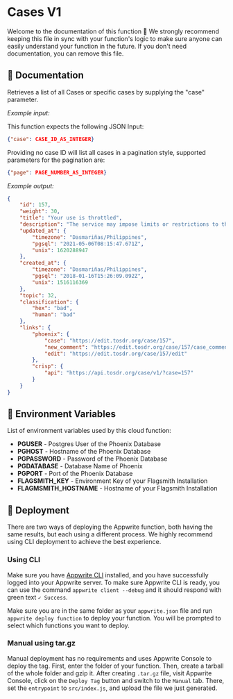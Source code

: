 # Cases V1

Welcome to the documentation of this function 👋 We strongly recommend keeping this file in sync with your function's logic to make sure anyone can easily understand your function in the future. If you don't need documentation, you can remove this file.

## 🤖 Documentation

Retrieves a list of all Cases or specific cases by supplying the "case" parameter.

<!-- Update with your description, for example 'Create Stripe payment and return payment URL' -->

*Example input:*

This function expects the following JSON Input:

```json
{"case": CASE_ID_AS_INTEGER}
```

Providing no case ID will list all cases in a pagination style, supported parameters for the pagination are:

```json
{"page": PAGE_NUMBER_AS_INTEGER}
```

<!-- If input is expected, add example -->

*Example output:*

<!-- Update with your expected output -->

```json
{
    "id": 157,
    "weight": 30,
    "title": "Your use is throttled",
    "description": "The service may impose limits or restrictions to the use of the service, thus negatively impacting users experience. They may do so without reason or prior notice.",
    "updated_at": {
        "timezone": "Dasmariñas/Philippines",
        "pgsql": "2021-05-06T08:15:47.671Z",
        "unix": 1620288947
    },
    "created_at": {
        "timezone": "Dasmariñas/Philippines",
        "pgsql": "2018-01-16T15:26:09.092Z",
        "unix": 1516116369
    },
    "topic": 32,
    "classification": {
        "hex": "bad",
        "human": "bad"
    },
    "links": {
        "phoenix": {
            "case": "https://edit.tosdr.org/case/157",
            "new_comment": "https://edit.tosdr.org/case/157/case_comments/new",
            "edit": "https://edit.tosdr.org/case/157/edit"
        },
        "crisp": {
            "api": "https://api.tosdr.org/case/v1/?case=157"
        }
    }
}
```

## 📝 Environment Variables

List of environment variables used by this cloud function:

- **PGUSER** - Postgres User of the Phoenix Database
- **PGHOST** - Hostname of the Phoenix Database
- **PGPASSWORD** - Password of the Phoenix Database
- **PGDATABASE** - Database Name of Phoenix
- **PGPORT** - Port of the Phoenix Database
- **FLAGSMITH_KEY** - Environment Key of your Flagsmith Installation
- **FLAGMSMITH_HOSTNAME** - Hostname of your Flagsmith Installation

<!-- Add your custom environment variables -->

## 🚀 Deployment

There are two ways of deploying the Appwrite function, both having the same results, but each using a different process. We highly recommend using CLI deployment to achieve the best experience.

### Using CLI

Make sure you have [Appwrite CLI](https://appwrite.io/docs/command-line#installation) installed, and you have successfully logged into your Appwrite server. To make sure Appwrite CLI is ready, you can use the command `appwrite client --debug` and it should respond with green text `✓ Success`.

Make sure you are in the same folder as your `appwrite.json` file and run `appwrite deploy function` to deploy your function. You will be prompted to select which functions you want to deploy.

### Manual using tar.gz

Manual deployment has no requirements and uses Appwrite Console to deploy the tag. First, enter the folder of your function. Then, create a tarball of the whole folder and gzip it. After creating `.tar.gz` file, visit Appwrite Console, click on the `Deploy Tag` button and switch to the `Manual` tab. There, set the `entrypoint` to `src/index.js`, and upload the file we just generated.
